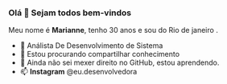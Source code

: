 ### Olá  👋 Sejam todos bem-vindos 

Meu nome é **Marianne**, tenho 30 anos e sou do Rio de janeiro .
- 🔭 Análista De Desenvolvimento de Sistema
- 🌱 Estou procurando compartilhar conhecimento
- 💬 Ainda não sei mexer direito no GitHub, estou aprendendo.
- 📫 **Instagram** @eu.desenvolvedora
